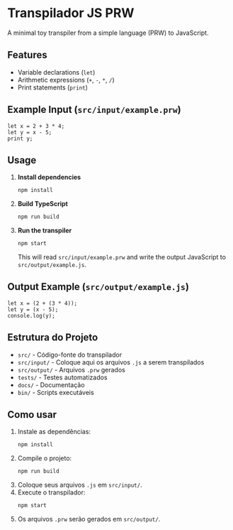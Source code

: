 # Transpilador JS PRW

A minimal toy transpiler from a simple language (PRW) to JavaScript.

## Features
- Variable declarations (`let`)
- Arithmetic expressions (`+`, `-`, `*`, `/`)
- Print statements (`print`)

## Example Input (`src/input/example.prw`)
```
let x = 2 + 3 * 4;
let y = x - 5;
print y;
```

## Usage

1. **Install dependencies**
   ```sh
   npm install
   ```
2. **Build TypeScript**
   ```sh
   npm run build
   ```
3. **Run the transpiler**
   ```sh
   npm start
   ```
   This will read `src/input/example.prw` and write the output JavaScript to `src/output/example.js`.

## Output Example (`src/output/example.js`)
```
let x = (2 + (3 * 4));
let y = (x - 5);
console.log(y);
```

## Estrutura do Projeto

- `src/` - Código-fonte do transpilador
- `src/input/` - Coloque aqui os arquivos `.js` a serem transpilados
- `src/output/` - Arquivos `.prw` gerados
- `tests/` - Testes automatizados
- `docs/` - Documentação
- `bin/` - Scripts executáveis

## Como usar

1. Instale as dependências:
   ```bash
   npm install
   ```
2. Compile o projeto:
   ```bash
   npm run build
   ```
3. Coloque seus arquivos `.js` em `src/input/`.
4. Execute o transpilador:
   ```bash
   npm start
   ```
5. Os arquivos `.prw` serão gerados em `src/output/`. 